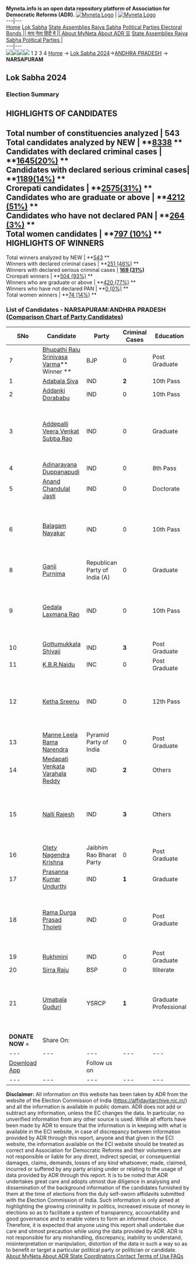 **Myneta.info is an open data repository platform of Association for Democratic Reforms (ADR).**
[![Myneta Logo](https://www.myneta.info/lib/img/myneta-logo.png)](https://www.myneta.info/) | [![Myneta Logo](https://www.myneta.info/lib/img/adr-logo.png)](https://adrindia.org)  
---|---  
[Home](https://www.myneta.info/) [Lok Sabha](https://www.myneta.info/#ls "Lok Sabha") [ State Assemblies ](https://www.myneta.info/#sa "State Assemblies") [Rajya Sabha](https://www.myneta.info/#rs "Rajya Sabha") [Political Parties ](https://www.myneta.info/party "Political Parties") [ Electoral Bonds ](https://www.myneta.info/electoral_bonds "Electoral Bonds") [ || माय नेता हिंदी में || ](https://translate.google.co.in/translate?prev=hp&hl=en&js=y&u=www.myneta.info&sl=en&tl=hi&history_state0=) [ About MyNeta ](https://adrindia.org/content/about-myneta) [ About ADR ](https://adrindia.org/about-adr/who-we-are) [☰](javascript:void\(0\))
[ State Assemblies ](https://www.myneta.info/#sa "State Assemblies") [ Rajya Sabha ](https://www.myneta.info/#rs "Rajya Sabha") [ Political Parties ](https://www.myneta.info/party "Political Parties")
|   
---|---  
![](https://www.myneta.info/lib/img/banner/banner-1.png)![](https://www.myneta.info/lib/img/banner/banner-2.png)![](https://www.myneta.info/lib/img/banner/banner-3.png)![](https://www.myneta.info/lib/img/banner/banner-4.png)
1  2  3  4 
[Home](https://www.myneta.info/) → [Lok Sabha 2024](https://www.myneta.info/LokSabha2024/)→[ANDHRA PRADESH](https://www.myneta.info/LokSabha2024/index.php?action=show_constituencies&state_id=2) → **NARSAPURAM**
### 
## Lok Sabha 2024
###  Election Summary 
HIGHLIGHTS OF CANDIDATES  
---  
Total number of constituencies analyzed |  543   
Total candidates analyzed by NEW | **[8338](https://www.myneta.info/LokSabha2024/index.php?action=summary&subAction=candidates_analyzed&sort=candidate#summary) **  
Candidates with declared criminal cases | **[1645(20%)](https://www.myneta.info/LokSabha2024/index.php?action=summary&subAction=crime&sort=candidate#summary) **  
Candidates with declared serious criminal cases| **[1189(14%)](https://www.myneta.info/LokSabha2024/index.php?action=summary&subAction=serious_crime&sort=candidate#summary) **  
Crorepati candidates | **[2575(31%)](https://www.myneta.info/LokSabha2024/index.php?action=summary&subAction=crorepati&sort=candidate#summary) **  
Candidates who are graduate or above | **[4212 (51%)](https://www.myneta.info/LokSabha2024/index.php?action=summary&subAction=education&sort=candidate#summary) **  
Candidates who have not declared PAN | **[264 (3%)](https://www.myneta.info/LokSabha2024/index.php?action=summary&subAction=without_pan&sort=candidate#summary) **  
Total women candidates | **[797 (10%)](https://www.myneta.info/LokSabha2024/index.php?action=summary&subAction=women_candidate&sort=candidate#summary) **  
HIGHLIGHTS OF WINNERS  
---  
Total winners analyzed by NEW | **[543](https://www.myneta.info/LokSabha2024/index.php?action=summary&subAction=winner_analyzed&sort=candidate#summary) **  
Winners with declared criminal cases | **[251 (46%)](https://www.myneta.info/LokSabha2024/index.php?action=summary&subAction=winner_crime&sort=candidate#summary) **  
Winners with declared serious criminal cases | **[169 (31%)](https://www.myneta.info/LokSabha2024/index.php?action=summary&subAction=winner_serious_crime&sort=candidate#summary)**  
Crorepati winners | **[504 (93%)](https://www.myneta.info/LokSabha2024/index.php?action=summary&subAction=winner_crorepati&sort=candidate#summary) **  
Winners who are graduate or above | **[420 (77%)](https://www.myneta.info/LokSabha2024/index.php?action=summary&subAction=winner_education&sort=candidate#summary) **  
Winners who have not declared PAN | **[0 (0%)](https://www.myneta.info/LokSabha2024/index.php?action=summary&subAction=winner_without_pan&sort=candidate#summary) **  
Total women winners | **[74 (14%)](https://www.myneta.info/LokSabha2024/index.php?action=summary&subAction=winner_women&sort=candidate#summary) **  
### List of Candidates - NARSAPURAM:ANDHRA PRADESH ([Comparison Chart of Party Candidates](https://www.myneta.info/LokSabha2024/comparisonchart.php?constituency_id=9))
SNo | Candidate| Party| Criminal Cases| Education| Age| Total Assets| Liabilities  
---|---|---|---|---|---|---|---  
7  | [Bhupathi Raju Srinivasa Varma](https://www.myneta.info/LokSabha2024/candidate.php?candidate_id=5273)** Winner ** | BJP | 0 | Post Graduate| 56 | Rs 7,16,64,809 ~ 7 Crore+ | Rs 1,69,26,961 ~ 1 Crore+  
1  | [Adabala Siva](https://www.myneta.info/LokSabha2024/candidate.php?candidate_id=6691) | IND | **2** | 10th Pass| 40 | Rs 50,000 ~ 50 Thou+ | Rs 0 ~   
2  | [Addanki Dorababu](https://www.myneta.info/LokSabha2024/candidate.php?candidate_id=6690) | IND | 0 | 10th Pass| 54 | Rs 34,50,000 ~ 34 Lacs+ | Rs 17,00,000 ~ 17 Lacs+  
3  | [Addepalli Veera Venkat Subba Rao](https://www.myneta.info/LokSabha2024/candidate.php?candidate_id=6701) | IND | 0 | Graduate| 36 | ![](https://myneta.info/image_v2.php?myneta_folder=LokSabha2024&candidate_id=6701&col=ta) | ![](https://myneta.info/image_v2.php?myneta_folder=LokSabha2024&candidate_id=6701&col=lia)  
4  | [Adinarayana Duppanapudi](https://www.myneta.info/LokSabha2024/candidate.php?candidate_id=6692) | IND | 0 | 8th Pass| 46 | Rs 1,05,000 ~ 1 Lacs+ | Rs 25,000 ~ 25 Thou+  
5  | [Anand Chandulal Jasti](https://www.myneta.info/LokSabha2024/candidate.php?candidate_id=6700) | IND | 0 | Doctorate| 68 | Rs 3,26,29,000 ~ 3 Crore+ | Rs 0 ~   
6  | [Balagam Nayakar](https://www.myneta.info/LokSabha2024/candidate.php?candidate_id=6695) | IND | 0 | 10th Pass| 51 | ![](https://myneta.info/image_v2.php?myneta_folder=LokSabha2024&candidate_id=6695&col=ta) | ![](https://myneta.info/image_v2.php?myneta_folder=LokSabha2024&candidate_id=6695&col=lia)  
8  | [Ganji Purnima](https://www.myneta.info/LokSabha2024/candidate.php?candidate_id=6696) | Republican Party of India (A) | 0 | Graduate| 41 | Rs 11,22,085 ~ 11 Lacs+ | Rs 6,25,000 ~ 6 Lacs+  
9  | [Gedala Laxmana Rao](https://www.myneta.info/LokSabha2024/candidate.php?candidate_id=6699) | IND | 0 | 10th Pass| 46 | ![](https://myneta.info/image_v2.php?myneta_folder=LokSabha2024&candidate_id=6699&col=ta) | ![](https://myneta.info/image_v2.php?myneta_folder=LokSabha2024&candidate_id=6699&col=lia)  
10  | [Gottumukkala Shivaji](https://www.myneta.info/LokSabha2024/candidate.php?candidate_id=6698) | IND | **3** | Post Graduate| 53 | Rs 2,17,22,000 ~ 2 Crore+ | Rs 0 ~   
11  | [K.B.R.Naidu](https://www.myneta.info/LokSabha2024/candidate.php?candidate_id=6694) | INC | 0 | Post Graduate| 64 | Rs 5,81,06,670 ~ 5 Crore+ | Rs 86,56,204 ~ 86 Lacs+  
12  | [Ketha Sreenu](https://www.myneta.info/LokSabha2024/candidate.php?candidate_id=6703) | IND | 0 | 12th Pass| 43 | ![](https://myneta.info/image_v2.php?myneta_folder=LokSabha2024&candidate_id=6703&col=ta) | ![](https://myneta.info/image_v2.php?myneta_folder=LokSabha2024&candidate_id=6703&col=lia)  
13  | [Manne Leela Rama Narendra](https://www.myneta.info/LokSabha2024/candidate.php?candidate_id=6705) | Pyramid Party of India | 0 | Post Graduate| 38 | Rs 34,73,028 ~ 34 Lacs+ | Rs 0 ~   
14  | [Medapati Venkata Varahala Reddy](https://www.myneta.info/LokSabha2024/candidate.php?candidate_id=6704) | IND | **2** | Others| 49 | Rs 3,07,60,000 ~ 3 Crore+ | Rs 6,00,000 ~ 6 Lacs+  
15  | [Nalli Rajesh](https://www.myneta.info/LokSabha2024/candidate.php?candidate_id=6689) | IND | **3** | Others| 41 | ![](https://myneta.info/image_v2.php?myneta_folder=LokSabha2024&candidate_id=6689&col=ta) | ![](https://myneta.info/image_v2.php?myneta_folder=LokSabha2024&candidate_id=6689&col=lia)  
16  | [Olety Nagendra Krishna](https://www.myneta.info/LokSabha2024/candidate.php?candidate_id=6706) | Jaibhim Rao Bharat Party | 0 | Post Graduate| 55 | Rs 1,25,87,802 ~ 1 Crore+ | Rs 89,08,885 ~ 89 Lacs+  
17  | [Prasanna Kumar Undurthi](https://www.myneta.info/LokSabha2024/candidate.php?candidate_id=6693) | IND | **1** | Graduate| 32 | Rs 55,99,489 ~ 55 Lacs+ | Rs 15,04,446 ~ 15 Lacs+  
18  | [Rama Durga Prasad Tholeti](https://www.myneta.info/LokSabha2024/candidate.php?candidate_id=6702) | IND | 0 | Post Graduate| 36 | ![](https://myneta.info/image_v2.php?myneta_folder=LokSabha2024&candidate_id=6702&col=ta) | ![](https://myneta.info/image_v2.php?myneta_folder=LokSabha2024&candidate_id=6702&col=lia)  
19  | [Rukhmini](https://www.myneta.info/LokSabha2024/candidate.php?candidate_id=6697) | IND | 0 | Post Graduate| 67 | Rs 4,00,000 ~ 4 Lacs+ | Rs 0 ~   
20  | [Sirra Raju](https://www.myneta.info/LokSabha2024/candidate.php?candidate_id=6688) | BSP | 0 | Illiterate| 56 | Rs 21,000 ~ 21 Thou+ | Rs 0 ~   
21  | [Umabala Guduri](https://www.myneta.info/LokSabha2024/candidate.php?candidate_id=5115) | YSRCP | **1** | Graduate Professional| 57 | ![](https://myneta.info/image_v2.php?myneta_folder=LokSabha2024&candidate_id=5115&col=ta) | ![](https://myneta.info/image_v2.php?myneta_folder=LokSabha2024&candidate_id=5115&col=lia)  
|  **DONATE NOW** × |  Share On:  | [](https://api.whatsapp.com/send?text=https%3A%2F%2Fmyneta.info%2Fpunjab2022%2Findex.php%3Faction%3Dshow_constituencies%26state_id%3D19) | [](https://www.facebook.com/sharer/sharer.php?u=https%3A%2F%2Fmyneta.info%2Fpunjab2022%2Findex.php%3Faction%3Dshow_constituencies%26state_id%3D19) | [](https://twitter.com/share?url=https%3A%2F%2Fmyneta.info%2Fpunjab2022%2Findex.php%3Faction%3Dshow_constituencies%26state_id%3D19)  
---|---|---|---|---  
| [ Download App ](https://play.google.com/store/apps/details?id=com.webrosoft.myneta1&pcampaignid=pcampaignidMKT-Other-global-all-co-prtnr-py-PartBadge-Mar2515-1) | [](https://play.google.com/store/apps/details?id=com.webrosoft.myneta1&pcampaignid=pcampaignidMKT-Other-global-all-co-prtnr-py-PartBadge-Mar2515-1) |  Follow us on  | [](https://www.facebook.com/adrindia.org/) | [](https://twitter.com/adrspeaks) | [](https://groups.google.com/g/national-election-watch?hl=en&pli=1) | [](https://www.instagram.com/adrspeaks/) | [](https://www.youtube.com/user/adrspeaks) | [](https://sharechat.com/profile/adrspeaks)  
---|---|---|---|---|---|---|---|---  
**Disclaimer:** All information on this website has been taken by ADR from the website of the Election Commission of India (https://affidavitarchive.nic.in/) and all the information is available in public domain. ADR does not add or subtract any information, unless the EC changes the data. In particular, no unverified information from any other source is used. While all efforts have been made by ADR to ensure that the information is in keeping with what is available in the ECI website, in case of discrepancy between information provided by ADR through this report, anyone and that given in the ECI website, the information available on the ECI website should be treated as correct and Association for Democratic Reforms and their volunteers are not responsible or liable for any direct, indirect special, or consequential damages, claims, demands, losses of any kind whatsoever, made, claimed, incurred or suffered by any party arising under or relating to the usage of data provided by ADR through this report. It is to be noted that ADR undertakes great care and adopts utmost due diligence in analysing and dissemination of the background information of the candidates furnished by them at the time of elections from the duly self-sworn affidavits submitted with the Election Commission of India. Such information is only aimed at highlighting the growing criminality in politics, increased misuse of money in elections so as to facilitate a system of transparency, accountability and good governance and to enable voters to form an informed choice. Therefore, it is expected that anyone using this report shall undertake due care and utmost precaution while using the data provided by ADR. ADR is not responsible for any mishandling, discrepancy, inability to understand, misinterpretation or manipulation, distortion of the data in such a way so as to benefit or target a particular political party or politician or candidate. 
[ About MyNeta ](https://adrindia.org/content/about-myneta) [ About ADR ](https://adrindia.org/about-adr/who-we-are) [ State Coordinators ](https://adrindia.org/about-adr/state-coordinators) [ Contact ](https://adrindia.org/contact-us) [ Terms of Use ](https://adrindia.org/content/adr-terms-use) [ FAQs ](https://adrindia.org/content/faqs)
